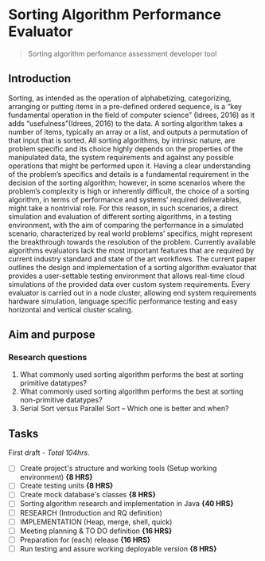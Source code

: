 # Sorting Algorithm Performance Evaluator <!-- omit in toc -->
>Sorting algorithm perfomance assessment developer tool


## Introduction

Sorting, as intended as the operation of alphabetizing, categorizing, arranging or putting items in a pre-defined ordered sequence, is a “key fundamental operation in the field of computer science” (Idrees, 2016) as it adds “usefulness”(Idrees, 2016) to the data. A sorting algorithm takes a number of items, typically an array or a list, and outputs a permutation of that input that is sorted. All sorting algorithms, by intrinsic nature, are problem specific and its choice highly depends on the properties of the manipulated data, the system requirements and against any possible operations that might be performed upon it. Having a clear understanding of the problem’s specifics and details is a fundamental requirement in the decision of the sorting algorithm; however, in some scenarios where the problem’s complexity is high or inherently difficult, the choice of a sorting algorithm, in terms of performance and systems’ required deliverables, might take a nontrivial role. For this reason, in such scenarios, a direct simulation and evaluation of different sorting algorithms, in a testing environment, with the aim of comparing the performance in a simulated scenario, characterized by real world problems’ specifics, might represent the breakthrough towards the resolution of the problem.
Currently available algorithms evaluators lack the most important features that are required by current industry standard and state of the art workflows. The current paper outlines the design and implementation of a sorting algorithm evaluator that provides a user-settable testing environment that allows real-time cloud simulations of the provided data over custom system requirements. Every evaluator is carried out in a node cluster, allowing end system requirements hardware simulation, language specific performance testing and easy horizontal and vertical cluster scaling.

## Aim and purpose

### Research questions

1. What commonly used sorting algorithm performs the best at sorting primitive datatypes?
2. What commonly used sorting algorithm performs the best at sorting non-primitive datatypes?
3. Serial Sort versus Parallel Sort – Which one is better and when?

## Tasks

First draft - _Total 104hrs_.

- [ ]  Create project's structure and working tools (Setup working environment) **{8 HRS}** 
- [ ]  Create testing units **{8 HRS}**
- [ ]  Create mock database's classes **{8 HRS}**
- [ ]  Sorting algorithm research and implementation in Java **{40 HRS}**
  - [ ]  RESEARCH (Introduction and RQ definition) 
  - [ ]  IMPLEMENTATION (Heap, merge, shell, quick)
- [ ] Meeting planning & TO DO definition **{16 HRS}**
- [ ] Preparation for (each) release **{16 HRS}**
- [ ] Run testing and assure working deployable version **{8 HRS}**